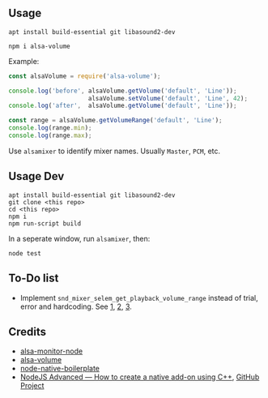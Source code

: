 
## Usage

    apt install build-essential git libasound2-dev
    
    npm i alsa-volume

Example:

```js
const alsaVolume = require('alsa-volume');

console.log('before', alsaVolume.getVolume('default', 'Line'));
                      alsaVolume.setVolume('default', 'Line', 42);
console.log('after',  alsaVolume.getVolume('default', 'Line'));

const range = alsaVolume.getVolumeRange('default', 'Line');
console.log(range.min);
console.log(range.max);
```

Use `alsamixer` to identify mixer names. Usually `Master`, `PCM`, etc.

## Usage Dev

    apt install build-essential git libasound2-dev
    git clone <this repo>
    cd <this repo>
    npm i
    npm run-script build

In a seperate window, run `alsamixer`, then:

    node test

## To-Do list

- Implement `snd_mixer_selem_get_playback_volume_range` instead of trial, error and hardcoding. See [1](https://stackoverflow.com/questions/56675099/how-to-change-volume-of-speaker-using-alsa-library), [2](https://www.alsa-project.org/alsa-doc/alsa-lib/group___simple_mixer.html#ga09557e90c11fbd37aeed30938338698b), [3](https://github.com/fcanas/node-native-boilerplate/blob/master/functions.cc).

## Credits

- [alsa-monitor-node](https://github.com/mlaurijsse/alsa-monitor-node)
- [alsa-volume](https://github.com/OpenDingux/alsa-volume)
- [node-native-boilerplate](https://github.com/fcanas/node-native-boilerplate)
- [NodeJS Advanced — How to create a native add-on using C++](https://medium.com/the-guild/nodejs-advanced-how-to-create-a-native-add-on-using-c-588b4f2248cc), [GitHub Project](https://github.com/DAB0mB/node-distance-addon)